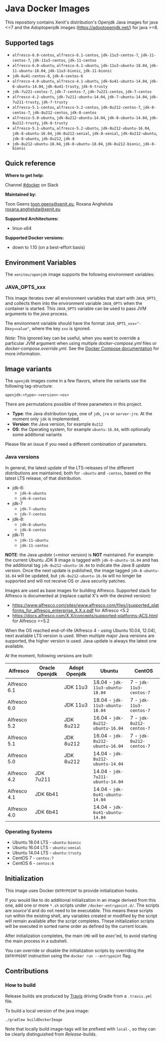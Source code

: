 # Java Docker Images

This repository contains Xenit's distribution's Openjdk Java images for java <=7 and the Adoptopenjdk images (https://adoptopenjdk.net/) for java >=8.


## Supported tags

* `alfresco-6.0-centos`, `alfresco-6.1-centos`, `jdk-11u3-centos-7`, `jdk-11-centos-7`, `jdk-11u3-centos`, `jdk-11-centos`
* `alfresco-6.0-ubuntu`, `alfresco-6.1-ubuntu`, `jdk-11u3-ubuntu-18.04`, `jdk-11-ubuntu-18.04`, `jdk-11u3-bionic`, `jdk-11-bionic`
* `jdk-6u41-centos-6`, `jdk-6-centos-6`
* `alfresco-4.0-ubuntu`, `alfresco-4.1-ubuntu`, `jdk-6u41-ubuntu-14.04`, `jdk-6-ubuntu-14.04`, `jdk-6u41-trusty`, `jdk-6-trusty`
* `jdk-7u221-centos-7`, `jdk-7-centos-7`, `jdk-7u221-centos`, `jdk-7-centos`
* `alfresco-4.2-ubuntu`, `jdk-7u211-ubuntu-14.04`, `jdk-7-ubuntu-14.04`, `jdk-7u211-trusty`, `jdk-7-trusty`
* `alfresco-5.1-centos`, `alfresco-5.2-centos`, `jdk-8u212-centos-7`, `jdk-8-centos-7`, `jdk-8u212-centos`, `jdk-8-centos`
* `alfresco-5.0-ubuntu`, `jdk-8u212-ubuntu-14.04`, `jdk-8-ubuntu-14.04`, `jdk-8u212-trusty`, `jdk-8-trusty`
* `alfresco-5.1-ubuntu`, `alfresco-5.2-ubuntu`, `jdk-8u212-ubuntu-16.04`, `jdk-8-ubuntu-16.04`, `jdk-8u212-xenial`, `jdk-8-xenial`, `jdk-8u212-ubuntu`, `jdk-8-ubuntu`, `jdk-8u212`, `jdk-8`
* `jdk-8u212-ubuntu-18.04`, `jdk-8-ubuntu-18.04`, `jdk-8u212-bionic`, `jdk-8-bionic`

## Quick reference

**Where to get help:**

Channel [#docker](https://xenitengineering.slack.com/app_redirect?channel=docker) on Slack

**Maintained by:**

Toon Geens <toon.geens@xenit.eu>, Roxana Angheluta <roxana.angheluta@xenit.eu>

**Supported Architectures:**

* linux-x64

**Supported Docker versions:**

* down to 1.10 (on a best-effort basis)


## Environment Variables

The `xeniteu/openjdk` image supports the following environment variables:

### JAVA_OPTS_xxx

This image iterates over all environment variables that start with `JAVA_OPTS_` and collects them into the environment variable `JAVA_OPTS` when the container is started. This `JAVA_OPTS` variable can be used to pass JVM arguments to the _java_ process.

The environment variable should have the format `JAVA_OPTS_xxx="-Dkey=value"`, where the key `xxx` is ignored.

_Note:_ This ignored key can be useful, when you want to override a particular JVM argument when using multiple _docker-compose.yml_ files or _docker-compose.override.yml_. See the [Docker Compose documentation](https://docs.docker.com/compose/extends/#example-use-case) for more information.

## Image variants

The `openjdk` images come in a few flavors, where the variants use the following tag-structure:

```
openjdk:<type>-<version>-<os>
```

There are permutations possible of three parameters in this project.

* **Type**: the Java distribution type, one of `jdk`, `jre` or `server-jre`. At the moment only `jdk` is implemented.
* **Version**: the Java version, for example `8u212`
* **OS**: the Operating system, for example `ubuntu-16.04`, with optionally some additional variants

Please file an issue if you need a different combination of parameters.

### Java versions

In general, the latest update of the LTS-releases of the different distributions are maintained, both for `-ubuntu` and `-centos`,
based on the latest LTS release, of that distribution.

* jdk-6:
    - `jdk-6-ubuntu`
    - `jdk-6-centos`
* jdk-7
    - `jdk-7-ubuntu`
    - `jdk-7-centos`
* jdk-8:
    - `jdk-8-ubuntu`
    - `jdk-8-centos`
* jdk-11
    - `jdk-11-ubuntu`
    - `jdk-11-centos`

**NOTE**: the Java _update_ (=minor version) is **NOT** maintained. For example: the current Ubuntu JDK 8 image is tagged with `jdk-8-ubuntu-16.04` and has the additional tag `jdk-8u212-ubuntu-16.04` to indicate the Java 8 _update_ version. 
Once the next update is published, the image tagged `jdk-8-ubuntu-16.04` will be updated, but `jdk-8u212-ubuntu-16.04` will no longer be supported and will not receive OS or Java security patches.

Images are used as base images for building Alfresco. Supported stack for Alfresco is documented at (replace capital X's with the desired version):

* https://www.alfresco.com/sites/www.alfresco.com/files//supported_platforms_for_alfresco_enterprise_X.X.x.pdf for Alfresco <5.2
* https://docs.alfresco.com/X.X/concepts/supported-platforms-ACS.html for Alfresco >=5.2

When the OS reached end-of-life (Alfresco 4 - using Ubuntu 10.04, 12.04), next available LTS version is used. 
When multiple major Java versions are supported, the higher version is used.
Java update is always the latest one available.
 
At the moment, following versions are built:

| Alfresco      | Oracle Openjdk  | Adopt Openjdk      | Ubuntu                             | CentOS                           |
| ------------- | --------------  | ------------------ | ---------------------------------- | -------------------------------- |
| Alfresco 6.1  |                 |  JDK 11u3          | 18.04 - `jdk-11u3-ubuntu-18.04`    | 7 - `jdk-11u3-centos-7`          |
| Alfresco 6.0  |                 |  JDK 11u3          | 18.04 - `jdk-11u3-ubuntu-18.04`    | 7 - `jdk-11u3-centos-7`          | 
| Alfresco 5.2  |                 |  JDK 8u212         | 16.04 - `jdk-8u212-ubuntu-16.04`   | 7 - `jdk-8u212-centos-7`         |
| Alfresco 5.1  |                 |  JDK 8u212         | 16.04 - `jdk-8u212-ubuntu-16.04`   | 7 - `jdk-8u212-centos-7`         |
| Alfresco 5.0  |                 |  JDK 8u212         | 14.04 - `jdk-8u212-ubuntu-14.04`   |                                  |
| Alfresco 4.2  | JDK 7u211       |                    | 14.04 - `jdk-7u211-ubuntu-14.04`   |                                  |
| Alfresco 4.1  | JDK 6b41        |                    | 14.04 - `jdk-6u41-ubuntu-14.04`    |                                  |
| Alfresco 4.0  | JDK 6b41        |                    | 14.04 - `jdk-6u41-ubuntu-14.04`    |                                  |

### Operating Systems

*  Ubuntu 18.04 LTS - `ubuntu:bionic`
*  Ubuntu 16.04 LTS - `ubuntu:xenial`
*  Ubuntu 14.04 LTS - `ubuntu:trusty`
*  CentOS 7 - `centos:7`
*  CentOS 6 - `centos:6`

## Initialization

This image uses Docker `ENTRYPOINT` to provide initialization hooks.

If you would like to do additional initialization in an image derived from this one, add one or more `*.sh` scripts under `/docker-entrypoint.d/`. The scripts are _source_'d and do not need to be executable. This means these scripts run within the existing shell, any variables created or modified by the script will remain available after the script completes. These initialization scripts will be executed in sorted name order as defined by the current locale.

After initialization completes, the main `CMD` will be _exec_'ed, to avoid starting the main process in a subshell.

You can override or disable the initialization scripts by overriding the `ENTRYPOINT` instruction using the `docker run --entrypoint` flag.

## Contributions

### How to build

Release builds are produced by [Travis](https://travis-ci.org/xenit-eu/) driving Gradle from a `.travis.yml` file.

To build a local version of the java image:

```
./gradlew buildDockerImage
```

Note that locally build image-tags will be prefixed with `local-`, so they can be clearly distinguished from _Release_-builds.
